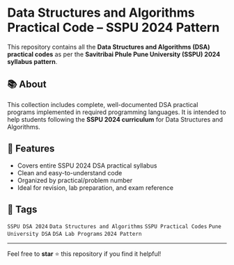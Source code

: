 # Data Structures and Algorithms Practical Code – SSPU 2024 Pattern

This repository contains all the **Data Structures and Algorithms (DSA) practical codes** as per the **Savitribai Phule Pune University (SSPU) 2024 syllabus pattern**.

## 📚 About

This collection includes complete, well-documented DSA practical programs implemented in required programming languages. It is intended to help students following the **SSPU 2024 curriculum** for Data Structures and Algorithms.

## 🎯 Features

- Covers entire SSPU 2024 DSA practical syllabus
- Clean and easy-to-understand code
- Organized by practical/problem number
- Ideal for revision, lab preparation, and exam reference

## 📌 Tags

`SSPU DSA 2024` `Data Structures and Algorithms` `SSPU Practical Codes` `Pune University DSA` `DSA Lab Programs` `2024 Pattern`

---

Feel free to **star** ⭐ this repository if you find it helpful!
